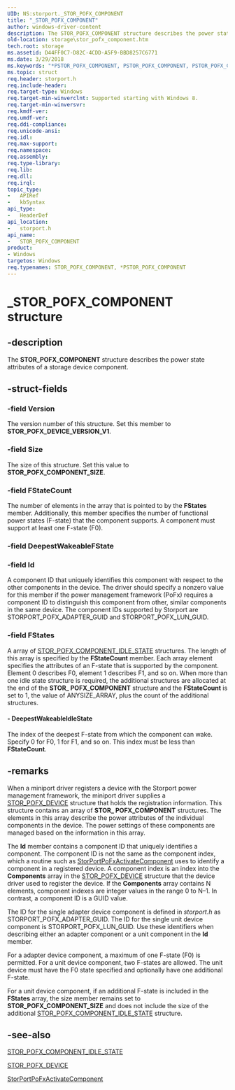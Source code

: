 ```yaml
---
UID: NS:storport._STOR_POFX_COMPONENT
title: "_STOR_POFX_COMPONENT"
author: windows-driver-content
description: The STOR_POFX_COMPONENT structure describes the power state attributes of a storage device component.
old-location: storage\stor_pofx_component.htm
tech.root: storage
ms.assetid: D44FF0C7-D82C-4CDD-A5F9-BBD8257C6771
ms.date: 3/29/2018
ms.keywords: "*PSTOR_POFX_COMPONENT, PSTOR_POFX_COMPONENT, PSTOR_POFX_COMPONENT structure pointer [Storage Devices], STOR_POFX_COMPONENT, STOR_POFX_COMPONENT structure [Storage Devices], _STOR_POFX_COMPONENT, storage.stor_pofx_component, storport/PSTOR_POFX_COMPONENT, storport/STOR_POFX_COMPONENT"
ms.topic: struct
req.header: storport.h
req.include-header: 
req.target-type: Windows
req.target-min-winverclnt: Supported starting with Windows 8.
req.target-min-winversvr: 
req.kmdf-ver: 
req.umdf-ver: 
req.ddi-compliance: 
req.unicode-ansi: 
req.idl: 
req.max-support: 
req.namespace: 
req.assembly: 
req.type-library: 
req.lib: 
req.dll: 
req.irql: 
topic_type:
-	APIRef
-	kbSyntax
api_type:
-	HeaderDef
api_location:
-	storport.h
api_name:
-	STOR_POFX_COMPONENT
product:
- Windows
targetos: Windows
req.typenames: STOR_POFX_COMPONENT, *PSTOR_POFX_COMPONENT
---
```


# _STOR_POFX_COMPONENT structure


## -description


The <b>STOR_POFX_COMPONENT</b> structure describes the power state attributes of a storage device component.


## -struct-fields




### -field Version

The version number of this structure. Set this member to <b>STOR_POFX_DEVICE_VERSION_V1</b>.


### -field Size

The size of this structure. Set this value to <b>STOR_POFX_COMPONENT_SIZE</b>.


### -field FStateCount

The number of elements in the array that is pointed to by the <b>FStates</b> member. Additionally, this member specifies the number of functional power states (F-state) that the component supports. A component must support at least one F-state (F0).


### -field DeepestWakeableFState

 


### -field Id

A component ID that uniquely identifies this component with respect to the other components in the device. The driver should specify a nonzero value for this member if the power management framework (PoFx) requires a component ID to distinguish this component from other, similar components in the same device. The component IDs supported by Storport are STORPORT_POFX_ADAPTER_GUID and STORPORT_POFX_LUN_GUID.


### -field FStates

A array of  <a href="https://msdn.microsoft.com/library/windows/hardware/hh920428">STOR_POFX_COMPONENT_IDLE_STATE</a> structures. The length of this array is specified by the <b>FStateCount</b> member. Each array element specifies the attributes of an F-state that is supported by the component. Element 0 describes F0, element 1 describes F1, and so on. When more than one idle state structure is required, the additional structures are allocated at the end of the <b>STOR_ POFX_COMPONENT</b> structure and the <b>FStateCount</b> is set to 1, the value of ANYSIZE_ARRAY, plus the count of the additional structures.


#### - DeepestWakeableIdleState

The index of the deepest F-state from which the component can wake. Specify 0 for F0, 1 for F1, and so on. This index must be less than <b>FStateCount</b>.


## -remarks



When a miniport driver registers a device with the Storport power management framework, the miniport driver supplies a <a href="https://msdn.microsoft.com/library/windows/hardware/hh920429">STOR_POFX_DEVICE</a> structure that holds the registration information. This structure contains an array of <b>STOR_ POFX_COMPONENT</b> structures. The elements in this array describe the power attributes of the individual components in the device. The power settings of these components are managed based on the information in this array.

The <b>Id</b> member contains a component ID that uniquely identifies a component. The component ID is not the same as the component index, which a routine such as <a href="https://msdn.microsoft.com/library/windows/hardware/hh920422">StorPortPoFxActivateComponent</a> uses to identify a component in a registered device. A component index is an index into the <b>Components</b> array in the <a href="https://msdn.microsoft.com/library/windows/hardware/hh920429">STOR_POFX_DEVICE</a> structure that the device driver used to register the device. If the <b>Components</b> array contains N elements, component indexes are integer values in the range 0 to N–1. In contrast, a component ID is a GUID value.

The ID for the single adapter device component is defined in <i>storport.h</i> as STORPORT_POFX_ADAPTER_GUID. The ID for the single unit device component is STORPORT_POFX_LUN_GUID. Use these identifiers when describing either an adapter component or a unit component in the <b>Id</b> member.

For a adapter device component, a maximum of one F-state (F0) is permitted. For a unit device component, two F-states are allowed. The unit device must have the F0 state specified and optionally have one additional F-state.

For a unit device component, if an additional F-state is included in the <b>FStates</b> array, the size member remains set to <b>STOR_POFX_COMPONENT_SIZE</b> and does not include the size of the additional <a href="https://msdn.microsoft.com/library/windows/hardware/hh920428">STOR_POFX_COMPONENT_IDLE_STATE</a> structure. 




## -see-also




<a href="https://msdn.microsoft.com/library/windows/hardware/hh920428">STOR_POFX_COMPONENT_IDLE_STATE</a>



<a href="https://msdn.microsoft.com/library/windows/hardware/hh920429">STOR_POFX_DEVICE</a>



<a href="https://msdn.microsoft.com/library/windows/hardware/hh920422">StorPortPoFxActivateComponent</a>
 

 

